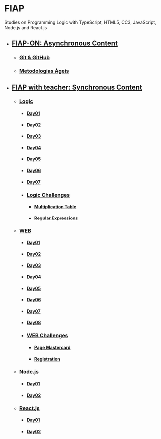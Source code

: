 # FIAP
Studies on Programming Logic with TypeScript, HTML5, CC3, JavaScript, Node.js and React.js

- ## [FIAP-ON: Asynchronous Content](fiap-on/README.md)
  - ### [Git & GitHub](fiap-on/git-github/README.md)
  - ### [Metodologias Ágeis](fiap-on/agil-methodologies/README.md)
  
- ## [FIAP with teacher: Synchronous Content](fiap-with-teacher/README.md)
  - ### [Logic](fiap-with-teacher/01-logic/README.md)
    - #### [Day01](fiap-with-teacher/01-logic/day01/README.md)
    - #### [Day02](fiap-with-teacher/01-logic/day02/README.md)
    - #### [Day03](fiap-with-teacher/01-logic/day03/README.md)
    - #### [Day04](fiap-with-teacher/01-logic/day04/README.md)
    - #### [Day05](fiap-with-teacher/01-logic/day05/README.md)
    - #### [Day06](fiap-with-teacher/01-logic/day06/README.md)
    - #### [Day07](fiap-with-teacher/01-logic/day07/README.md)
    
    - ### [Logic Challenges](fiap-with-teacher/01-logic/logic-challenges/README.md)
      - #### [Multiplication Table](fiap-with-teacher/01-logic/logic-challenges/01-multiplication-table/README.md)
      - #### [Regular Expressions](fiap-with-teacher/01-logic/logic-challenges/02-regular-expressions/README.md)
    
  - ### [WEB](fiap-with-teacher/02-web/README.md)
    - #### [Day01](fiap-with-teacher/02-web/day01/README.md)
    - #### [Day02](fiap-with-teacher/02-web/day02/README.md)
    - #### [Day03](fiap-with-teacher/02-web/day03/README.md)
    - #### [Day04](fiap-with-teacher/02-web/day04/README.md)
    - #### [Day05](fiap-with-teacher/02-web/day05/README.md)
    - #### [Day06](fiap-with-teacher/02-web/day06/README.md)
    - #### [Day07](fiap-with-teacher/02-web/day07/README.md)
    - #### [Day08](fiap-with-teacher/02-web/day08/README.md)
    
    - ### [WEB Challenges](fiap-with-teacher/02-web/web-challenges/README.md)
      - #### [Page Mastercard](fiap-with-teacher/02-web/web-challenges/01-mastercard/README.md)
      - #### [Registration](fiap-with-teacher/02-web/web-challenges/02-registration/README.md)
            
  
  - ### [Node.js](fiap-with-teacher/03-node/README.md)
    - #### [Day01](fiap-with-teacher/03-node/day01/README.md)
    - #### [Day02](fiap-with-teacher/03-node/day02/README.md)

  - ### [React.js](fiap-with-teacher/04-react/README.md)
    - #### [Day01](fiap-with-teacher/04-react/day01/README.md)
    - #### [Day02](fiap-with-teacher/04-react/day02/README.md)
